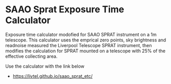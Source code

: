 # SAAO Sprat Exposure Time Calculator

Exposure time calculator modofied for SAAO SPRAT instrument on a 1m telescope.
This calculator uses the emprical zero points, sky brightness and readnoise measured the Liverpool Telescope SPRAT instrument, then modifies the calculation for SPRAT mounted on a telescope with 25% of the effective collecting area.

Use the calculator with the link below
* https://livtel.github.io/saao_sprat_etc/
